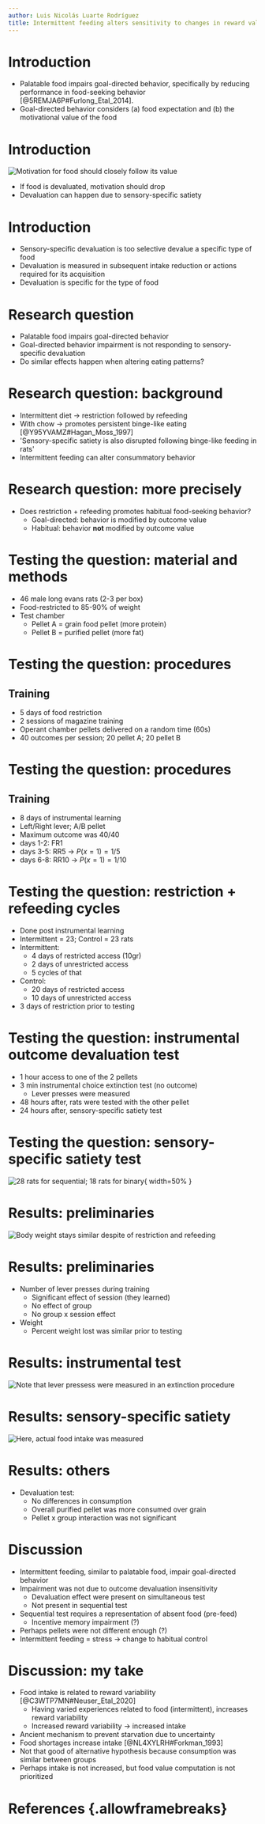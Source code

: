 ```yaml
---
author: Luis Nicolás Luarte Rodríguez
title: Intermittent feeding alters sensitivity to changes in reward value
---
```


# Introduction

- Palatable food impairs goal-directed behavior, specifically by reducing performance in food-seeking behavior [@5REMJA6P#Furlong_Etal_2014].
- Goal-directed behavior considers (a) food expectation and (b) the motivational value of the food

# Introduction

![Motivation for food should closely follow its value](fig1.png)

- If food is devaluated, motivation should drop
- Devaluation can happen due to sensory-specific satiety

# Introduction

- Sensory-specific devaluation is too selective devalue a specific type of food
- Devaluation is measured in subsequent intake reduction or actions required for its acquisition
- Devaluation is specific for the type of food

# Research question

- Palatable food impairs goal-directed behavior
- Goal-directed behavior impairment is not responding to sensory-specific devaluation
- Do similar effects happen when altering eating patterns?

# Research question: background

- Intermittent diet -> restriction followed by refeeding
- With chow -> promotes persistent binge-like eating [@Y95YVAMZ#Hagan_Moss_1997]
- 'Sensory-specific satiety is also disrupted following binge-like feeding in rats'
- Intermittent feeding can alter consummatory behavior

# Research question: more precisely

- Does restriction + refeeding promotes habitual food-seeking behavior?
	- Goal-directed: behavior is modified by outcome value
	- Habitual: behavior **not** modified by outcome value

# Testing the question: material and methods

- 46 male long evans rats (2-3 per box)
- Food-restricted to 85-90% of weight
- Test chamber
	- Pellet A = grain food pellet (more protein)
	- Pellet B = purified pellet (more fat)

# Testing the question: procedures

## Training

- 5 days of food restriction
- 2 sessions of magazine training
- Operant chamber pellets delivered on a random time (60s)
- 40 outcomes per session; 20 pellet A; 20 pellet B

# Testing the question: procedures

## Training

- 8 days of instrumental learning
- Left/Right lever; A/B pellet
- Maximum outcome was 40/40
- days 1-2: FR1
- days 3-5: RR5 -> $P(x = 1) = 1/5$
- days 6-8: RR10 -> $P(x = 1) = 1/10$

# Testing the question: restriction + refeeding cycles

- Done post instrumental learning
- Intermittent = 23; Control = 23 rats
- Intermittent:
	- 4 days of restricted access (10gr)
	- 2 days of unrestricted access
	- 5 cycles of that
- Control:
	- 20 days of restricted access
	- 10 days of unrestricted access
- 3 days of restriction prior to testing

# Testing the question: instrumental outcome devaluation test

- 1 hour access to one of the 2 pellets
- 3 min instrumental choice extinction test (no outcome)
	- Lever presses were measured
- 48 hours after, rats were tested with the other pellet
- 24 hours after, sensory-specific satiety test

# Testing the question: sensory-specific satiety test

![28 rats for sequential; 18 rats for binary](fig2.png){ width=50% }

# Results: preliminaries

![Body weight stays similar despite of restriction and refeeding](fig3.png)

# Results: preliminaries

- Number of lever presses during training
	- Significant effect of session (they learned)
	- No effect of group
	- No group x session effect
- Weight
	- Percent weight lost was similar prior to testing

# Results: instrumental test

![Note that lever pressess were measured in an extinction procedure](fig4.png)

# Results: sensory-specific satiety

![Here, actual food intake was measured](fig5.png)

# Results: others

- Devaluation test:
	- No differences in consumption
	- Overall purified pellet was more consumed over grain
	- Pellet x group interaction was not significant

# Discussion

- Intermittent feeding, similar to palatable food, impair goal-directed behavior
- Impairment was not due to outcome devaluation insensitivity 
	- Devaluation effect were present on simultaneous test
	- Not present in sequential test
- Sequential test requires a representation of absent food (pre-feed)
	- Incentive memory impairment (?)
- Perhaps pellets were not different enough (?)
- Intermittent feeding = stress -> change to habitual control

# Discussion: my take

- Food intake is related to reward variability [@C3WTP7MN#Neuser_Etal_2020]
	- Having varied experiences related to food (intermittent), increases reward variability
	- Increased reward variability -> increased intake
- Ancient mechanism to prevent starvation due to uncertainty
- Food shortages increase intake [@NL4XYLRH#Forkman_1993]
- Not that good of alternative hypothesis because consumption was similar between groups
- Perhaps intake is not increased, but food value computation is not prioritized

# References {.allowframebreaks} 
